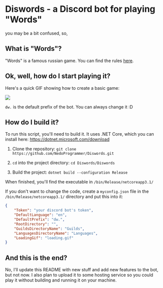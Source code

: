 # Diswords - a Discord bot for playing "Words"

you may be a bit confused, so,

## What is "Words"?

"Words" is a famous russian game. You can find the rules [here](https://github.com/NedoProgrammer/NedoProgrammer/blob/master/Words.md "here").

## Ok, well, how do I start playing it?

Here's a quick GIF showing how to create a basic game:

![](https://i.imgur.com/yXlYXCt.gif)

`dw.` is the default prefix of the bot. You can always change it :D

## How do I build it?

To run this script, you'll need to build it.
It uses .NET Core, which you can install here: https://dotnet.microsoft.com/download

1. Clone the repository: `git clone https://github.com/NedoProgrammer/Diswords.git`

2. `cd` into the project directory: `cd Diswords/Diswords`

3. Build the project: `dotnet build --configuration Release`  

When finished, you'll find the executable in `/bin/Release/netcoreapp3.1/`

If you don't want to change the code, create a `myconfig.json` file in the `/bin/Release/netcoreapp3.1/` directory and put this into it:

```json
{
    "Token": "your discord bot's token",
    "DefaultLanguage": "en",
    "DefaultPrefix": "dw.",
    "RootDirectory": "",
    "GuildsDirectoryName": "Guilds",
    "LanguagesDirectoryName": "Languages",
    "LoadingGif": "loading.gif"
}
```

## And this is the end?

No, I'll update this README with new stuff and add new features to the bot, but not now.
I also plan to upload it to some hosting service so you could play it without building and running it on your machine.
